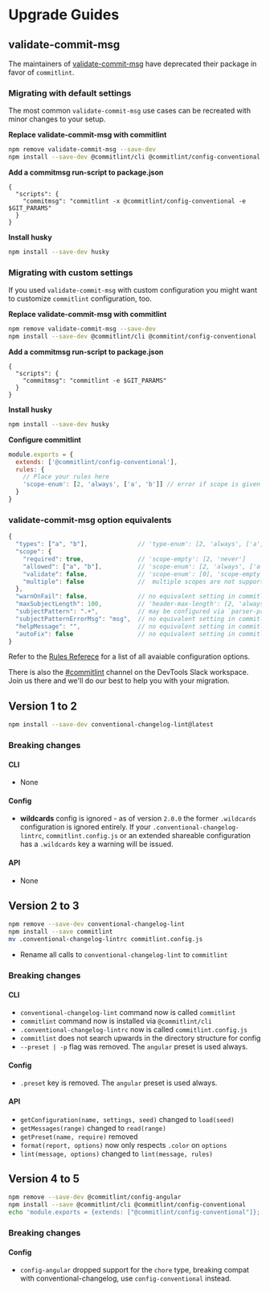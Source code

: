 # Upgrade Guides

## validate-commit-msg

The maintainers of [validate-commit-msg](https://github.com/conventional-changelog-archived-repos/validate-commit-msg) have deprecated their package in favor of `commitlint`. 

### Migrating with default settings

The most common `validate-commit-msg` use cases can be recreated with minor changes to your setup.

**Replace validate-commit-msg with commitlint**

```sh
npm remove validate-commit-msg --save-dev
npm install --save-dev @commitlint/cli @commitlint/config-conventional
```

**Add a commitmsg run-script to package.json**

```
{
  "scripts": {
    "commitmsg": "commitlint -x @commitlint/config-conventional -e $GIT_PARAMS"
  }
}
```

**Install husky**

```sh
npm install --save-dev husky
```

### Migrating with custom settings

If you used `validate-commit-msg` with custom configuration you might want to customize `commitlint` configuration, too.

**Replace validate-commit-msg with commitlint**

```sh
npm remove validate-commit-msg --save-dev
npm install --save-dev @commitlint/cli @commitint/config-conventional
```

**Add a commitmsg run-script to package.json**

```
{
  "scripts": {
    "commitmsg": "commitlint -e $GIT_PARAMS"
  }
}
```

**Install husky**

```sh
npm install --save-dev husky
```

**Configure commitlint**

```js
module.exports = {
  extends: ['@commitlint/config-conventional'],
  rules: {
    // Place your rules here
    'scope-enum': [2, 'always', ['a', 'b']] // error if scope is given but not in provided list
  }
}
```

### validate-commit-msg option equivalents

```js
{
  "types": ["a", "b"],              // 'type-enum': [2, 'always', ['a', 'b']]
  "scope": {
    "required": true,               // 'scope-empty': [2, 'never']
    "allowed": ["a", "b"],          // 'scope-enum': [2, 'always', ['a', 'b']]; specify [0] for allowed: ["*"]
    "validate": false,              // 'scope-enum': [0], 'scope-empty': [0]
    "multiple": false               //  multiple scopes are not supported in commitlint
  },
  "warnOnFail": false,              // no equivalent setting in commitlint
  "maxSubjectLength": 100,          // 'header-max-length': [2, 'always', 100]
  "subjectPattern": ".+",           // may be configured via `parser-preset`, contact us
  "subjectPatternErrorMsg": "msg",  // no equivalent setting in commitlint
  "helpMessage": "",                // no equivalent setting in commitlint
  "autoFix": false                  // no equivalent setting in commitlint
}
```

Refer to the [Rules Referece](reference-rules.md) for a list of all avaiable configuration options.

There is also the [#commitlint](https://yargs.slack.com/messages/C7M8XJ4RL/) channel on the DevTools Slack workspace. Join us there and we'll do our best to help you with your migration.


## Version 1 to 2

```bash
npm install --save-dev conventional-changelog-lint@latest
```

### Breaking changes

#### CLI

* None

#### Config

* **wildcards** config is ignored - as of version `2.0.0` the former `.wildcards` configuration is ignored entirely. If your `.conventional-changelog-lintrc`, `commitlint.config.js` or an extended shareable configuration has a `.wildcards` key a warning will be issued.

#### API

* None

## Version 2 to 3

```bash
npm remove --save-dev conventional-changelog-lint
npm install --save commitlint
mv .conventional-changelog-lintrc commitlint.config.js
```

* Rename all calls to `conventional-changelog-lint` to `commitlint`

### Breaking changes

#### CLI

* `conventional-changelog-lint` command now is called `commitlint`
* `commitlint` command now is installed via `@commitlint/cli`
* `.conventional-changelog-lintrc` now is called `commitlint.config.js`
* `commitlint` does not search upwards in the directory structure for config
* `--preset | -p` flag was removed. The `angular` preset is used always.

#### Config

* `.preset` key is removed. The `angular` preset is used always.

#### API

* `getConfiguration(name, settings, seed)` changed to `load(seed)`
* `getMessages(range)` changed to `read(range)`
* `getPreset(name, require)` removed
* `format(report, options)` now only respects `.color` on `options`
* `lint(message, options)` changed to `lint(message, rules)`

## Version 4 to 5

```bash
npm remove --save-dev @commitlint/config-angular
npm install --save @commitlint/cli @commitlint/config-conventional
echo 'module.exports = {extends: ["@commitlint/config-conventional"]};';
```

### Breaking changes

#### Config

* `config-angular` dropped support for the `chore` type, breaking compat with conventional-changelog,
use `config-conventional` instead.
